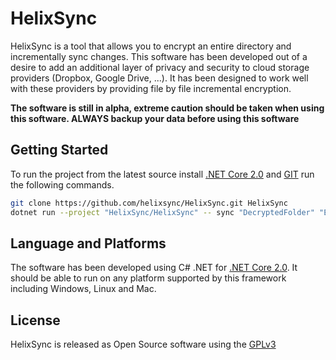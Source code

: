 # HelixSync

HelixSync is a tool that allows you to encrypt an entire directory and incrementally sync changes. This software has been developed out of a desire to add an additional layer of privacy and security to cloud storage providers (Dropbox, Google Drive, ...). It has been designed to work well with these providers by providing file by file incremental encryption.

**The software is still in alpha, extreme caution should be taken when using this software. ALWAYS backup your data before using this software**

## Getting Started

To run the project from the latest source install [.NET Core 2.0](https://www.microsoft.com/net/core) and [GIT](https://git-scm.com/) run the following commands.

```bash
git clone https://github.com/helixsync/HelixSync.git HelixSync
dotnet run --project "HelixSync/HelixSync" -- sync "DecryptedFolder" "EncryptedFolder" -password "secret"
```

## Language and Platforms

The software has been developed using C# .NET for [.NET Core 2.0](https://www.microsoft.com/net/core). It should be able to run on any platform supported by this framework including Windows, Linux and Mac.

## License
HelixSync is released as Open Source software using the [GPLv3](https://www.gnu.org/licenses/gpl.html)